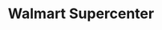 ---
title: "Walmart Supercenter"
url: /fort-worth/walmart-supercenter-golden-triangle-boulevard/
shop: supermarket
---